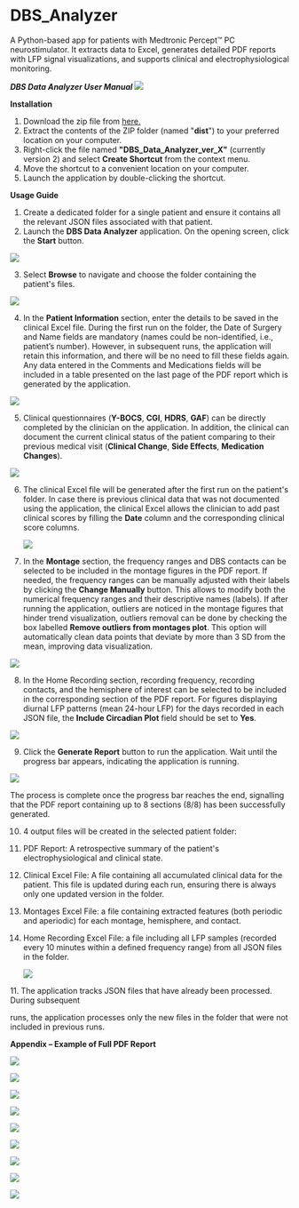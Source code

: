 # DBS_Analyzer
A Python-based app for patients with Medtronic Percept™ PC neurostimulator. It extracts data to Excel, generates detailed PDF reports with LFP signal visualizations, and supports clinical and electrophysiological monitoring.


﻿***DBS Data Analyzer  User Manual   ![](Aspose.Words.946d90c2-b665-4600-b5cf-e80b55be26c8.001.png)***

**Installation**  

1. Download the zip file from [here. ](https://drive.google.com/file/d/1rHftigITim34jnYWJUypRgew3gp7wGlK/view?usp=sharing)
1. Extract the contents of the ZIP folder (named "**dist**") to your preferred location on your computer. 
1. Right-click the file named **"DBS\_Data\_Analyzer\_ver\_X"** (currently version 2) and select **Create Shortcut** from the context menu.  
1. Move the shortcut to a convenient location on your computer.
1. Launch the application by double-clicking the shortcut. 

**Usage Guide** 

1. Create a dedicated folder for a single patient and ensure it contains all the relevant JSON files associated with that patient.
1. Launch the **DBS Data Analyzer** application. On the opening screen, click the **Start** button.     

![](Aspose.Words.946d90c2-b665-4600-b5cf-e80b55be26c8.002.png)

3. Select **Browse** to navigate and choose the folder containing the patient's files.

![](Aspose.Words.946d90c2-b665-4600-b5cf-e80b55be26c8.003.jpeg)

4. In the **Patient Information** section, enter the details to be saved in the clinical Excel file. During the first run on the folder, the Date of Surgery and Name fields are mandatory (names could be non-identified, i.e., patient’s number). However, in subsequent runs, the application will retain this information, and there will be no need to fill these fields again. Any data entered in the Comments and Medications fields will be included in a table presented on the last page of the PDF report which is generated by the application. 

![](Aspose.Words.946d90c2-b665-4600-b5cf-e80b55be26c8.004.jpeg)

5. Clinical questionnaires (**Y-BOCS**, **CGI**, **HDRS**, **GAF**) can be directly completed by the clinician on the application. In addition, the clinical can document the current clinical status of the patient comparing to their previous medical visit (**Clinical Change**, **Side Effects**, **Medication Changes**).  

![](Aspose.Words.946d90c2-b665-4600-b5cf-e80b55be26c8.005.jpeg)

6. The clinical Excel file will be generated after the first run on the patient's folder. In case there is previous clinical data that was not documented using the application, the clinical Excel allows the clinician to add past clinical scores by filling the **Date** column and the corresponding clinical score columns.

   ![](Aspose.Words.946d90c2-b665-4600-b5cf-e80b55be26c8.006.jpeg)

7. In the **Montage** section, the frequency ranges and DBS contacts can be selected to be included in the montage figures in the PDF report. If needed, the frequency ranges can be manually adjusted with their labels by clicking the **Change Manually** button. This allows to modify both the numerical frequency ranges and their descriptive names (labels). If after running the application, outliers are noticed in the montage figures that hinder trend visualization, outliers removal can be done by checking the box labelled **Remove outliers from montages plot**. This option will automatically clean data points that deviate by more than 3 SD from the mean, improving data visualization.

![](Aspose.Words.946d90c2-b665-4600-b5cf-e80b55be26c8.007.jpeg)

8. In the Home Recording section, recording frequency, recording contacts, and the hemisphere of interest can be selected to be included in the corresponding section of the PDF report. For figures displaying diurnal LFP patterns (mean 24-hour LFP) for the days recorded in each JSON file, the **Include Circadian Plot** field should be set to **Yes**. 

![](Aspose.Words.946d90c2-b665-4600-b5cf-e80b55be26c8.008.jpeg)

9. Click the **Generate Report** button to run the application. Wait until the progress bar appears, indicating the application is running. 

![](Aspose.Words.946d90c2-b665-4600-b5cf-e80b55be26c8.009.jpeg)

The process is complete once the progress bar reaches the end, signalling that the PDF report containing up to 8 sections (8/8) has been successfully generated.

10. 4 output files will be created in the selected patient folder:
1. PDF Report: A retrospective summary of the patient's electrophysiological and clinical state. 
1. Clinical Excel File: A file containing all accumulated clinical data for the patient. This file is updated during each run, ensuring there is always only one updated version in the folder. 
1. Montages Excel File: a file containing extracted features (both periodic and aperiodic) for each montage, hemisphere, and contact.
1. Home Recording Excel File: a file including all LFP samples (recorded every 10 minutes within a defined frequency range) from all JSON files in the folder. 

   ![](Aspose.Words.946d90c2-b665-4600-b5cf-e80b55be26c8.010.jpeg)

11\. The application tracks JSON files that have already been processed. During subsequent 

runs, the application processes only the new files in the folder that were not included in previous runs. 

**Appendix – Example of Full PDF Report**  

![](Aspose.Words.946d90c2-b665-4600-b5cf-e80b55be26c8.011.png)

![](Aspose.Words.946d90c2-b665-4600-b5cf-e80b55be26c8.012.png)

![](Aspose.Words.946d90c2-b665-4600-b5cf-e80b55be26c8.013.png)

![](Aspose.Words.946d90c2-b665-4600-b5cf-e80b55be26c8.014.png)

![](Aspose.Words.946d90c2-b665-4600-b5cf-e80b55be26c8.015.png)

![](Aspose.Words.946d90c2-b665-4600-b5cf-e80b55be26c8.016.png)

![](Aspose.Words.946d90c2-b665-4600-b5cf-e80b55be26c8.017.png)

![](Aspose.Words.946d90c2-b665-4600-b5cf-e80b55be26c8.018.png)

![](Aspose.Words.946d90c2-b665-4600-b5cf-e80b55be26c8.019.png)
